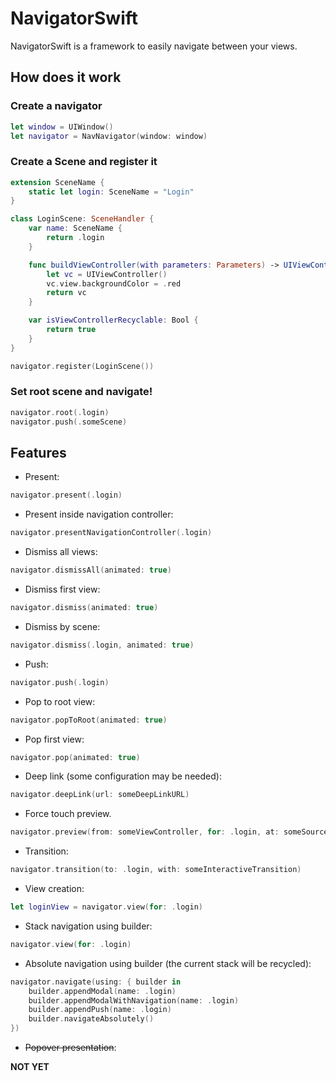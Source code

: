 # NavigatorSwift

NavigatorSwift is a framework to easily navigate between your views.

## How does it work

### Create a navigator
```swift
let window = UIWindow()
let navigator = NavNavigator(window: window)
```

### Create a Scene and register it
```swift
extension SceneName {
	static let login: SceneName = "Login"
}

class LoginScene: SceneHandler {
	var name: SceneName {
		return .login
	}

	func buildViewController(with parameters: Parameters) -> UIViewController {
		let vc = UIViewController()
		vc.view.backgroundColor = .red
		return vc
	}

	var isViewControllerRecyclable: Bool {
		return true
	}
}
```

```swift
navigator.register(LoginScene())
```

### Set root scene and navigate!
```swift
navigator.root(.login)
navigator.push(.someScene)
```

## Features

- Present:
```swift
navigator.present(.login)
```
- Present inside navigation controller:
```swift
navigator.presentNavigationController(.login)
```
- Dismiss all views:
```swift
navigator.dismissAll(animated: true)
```
- Dismiss first view:
```swift
navigator.dismiss(animated: true)
```
- Dismiss by scene:
```swift
navigator.dismiss(.login, animated: true)
```
- Push:
```swift
navigator.push(.login)
```
- Pop to root view:
```swift
navigator.popToRoot(animated: true)
```
- Pop first view:
```swift
navigator.pop(animated: true)
```
- Deep link (some configuration may be needed):
```swift
navigator.deepLink(url: someDeepLinkURL)
```
- Force touch preview.
```swift
navigator.preview(from: someViewController, for: .login, at: someSourceView)
```
- Transition:
```swift
navigator.transition(to: .login, with: someInteractiveTransition)
```
- View creation:
```swift
let loginView = navigator.view(for: .login)
```
- Stack navigation using builder:
```swift
navigator.view(for: .login)
```
- Absolute navigation using builder (the current stack will be recycled):
```swift
navigator.navigate(using: { builder in
	builder.appendModal(name: .login)
	builder.appendModalWithNavigation(name: .login)
	builder.appendPush(name: .login)
	builder.navigateAbsolutely()
})
```
- ~~Popover presentation~~:

**NOT YET**
